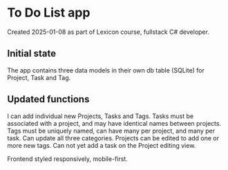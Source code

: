 # To Do List app
Created 2025-01-08 as part of Lexicon course, fullstack C# developer.

## Initial state
The app contains three data models in their own db table (SQLite) for Project, Task and Tag. 

## Updated functions
I can add individual new Projects, Tasks and Tags. 
Tasks must be associated with a project, and may have identical names between projects.
Tags must be uniquely named, can have many per project, and many per task.
Can update all three categories.
Projects can be edited to add one or more new tags. Can not yet add a task on the Project editing view.

Frontend styled responsively, mobile-first.
